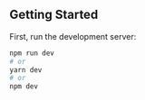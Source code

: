 ## Getting Started

First, run the development server:

```bash
npm run dev
# or
yarn dev
# or
npm dev
```
